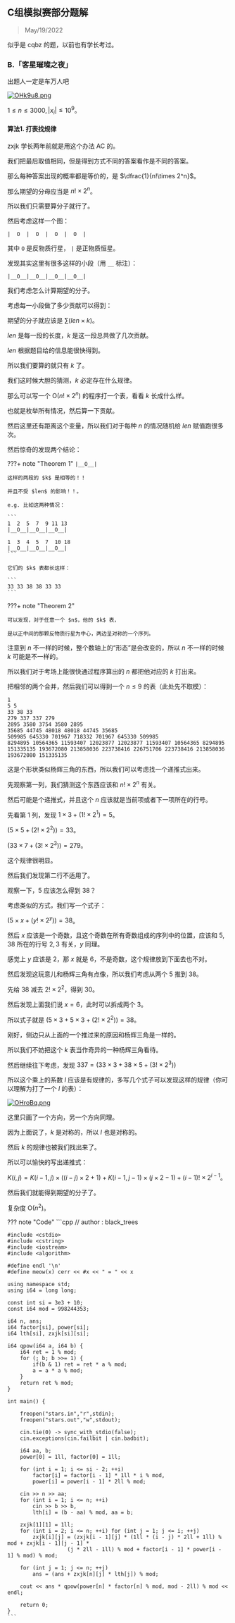 ## C组模拟赛部分题解

> May/19/2022

似乎是 cqbz 的题，以前也有学长考过。

### B.「客星璀璨之夜」

出题人一定是车万人吧

[![OHk9u8.png](https://s1.ax1x.com/2022/05/19/OHk9u8.png)](https://imgtu.com/i/OHk9u8)

$1\le n \le 3000, |x_i| \le 10^9$。

#### 算法1. 打表找规律

zxjk 学长两年前就是用这个办法 AC 的。

我们把最后取值相同，但是得到方式不同的答案看作是不同的答案。

那么每种答案出现的概率都是等价的，是 $\dfrac{1}{n!\times 2^n}$。

那么期望的分母应当是 $n!\times 2^n$。

所以我们只需要算分子就行了。

然后考虑这样一个图：

```
|  O  |  O  |  O  |  O  |
```

其中 `O` 是反物质行星， `|` 是正物质恒星。

发现其实这里有很多这样的小段（用 `__` 标注）：

```
|__O__|__O__|__O__|__O__|
```

我们考虑怎么计算期望的分子。

考虑每一小段做了多少贡献可以得到：

期望的分子就应该是 $\sum (len\times k)$。

$len$ 是每一段的长度，$k$ 是这一段总共做了几次贡献。

$len$ 根据题目给的信息能很快得到。

所以我们要算的就只有 $k$ 了。

我们这时候大胆的猜测，$k$ 必定存在什么规律。

那么可以写一个 $\text{O}(n! \times 2^n)$ 的程序打一个表，看看 $k$ 长成什么样。

也就是枚举所有情况，然后算一下贡献。

然后这里还有距离这个变量，所以我们对于每种 $n$ 的情况随机给 $len$ 赋值跑很多次。

然后惊奇的发现两个结论：

???+ note "Theorem 1"
	```
	|__O__|
	```
	
	这样的两段的 $k$ 是相等的！！
	
	并且不受 $len$ 的影响！！。
	
	e.g. 比如这两种情况：
	
	```
	1  2  5  7  9 11 13
	|__O__|__O__|__O__|
	                     
	1  3  4  5  7  10 18
	|__O__|__O__|__O__|
	```
	
	它们的 $k$ 表都长这样：
	
	```
	33 33 38 38 33 33
	```

???+ note "Theorem 2"

	可以发现，对于任意一个 $n$，他的 $k$ 表，

	是以正中间的那颗反物质行星为中心，两边呈对称的一个序列。

注意到 $n$ 不一样的时候，整个数轴上的“形态”是会改变的，所以 $n$ 不一样的时候 $k$ 可能是不一样的。

所以我们对于考场上能很快通过程序算出的 $n$ 都把他对应的 $k$ 打出来。

把相邻的两个合并，然后我们可以得到一个 $n \le 9$ 的表（此处先不取模）：

```
1
5 5
33 38 33
279 337 337 279
2895 3580 3754 3580 2895
35685 44745 48018 48018 44745 35685
509985 645330 701967 718332 701967 645330 509985
8294895 10564365 11593407 12023877 12023877 11593407 10564365 8294895
151335135 193672080 213858036 223738416 226751706 223738416 213858036 193672080 151335135
```

这是个形状类似杨辉三角的东西，所以我们可以考虑找一个递推式出来。

先观察第一列，我们猜测这个东西应该和 $n!\times 2^n$ 有关。

然后可能是个递推式，并且这个 $n$ 应该就是当前项或者下一项所在的行号。

先看第 $1$ 列，发现 $1 \times 3 + (1!\times 2^1) = 5$。

$(5 \times 5 + (2! \times 2^2)) = 33$。

$(33 \times 7 + (3! \times 2^3)) = 279$。

这个规律很明显。

然后我们发现第二行不适用了。

观察一下，$5$ 应该怎么得到 $38$？

考虑类似的方式，我们写一个式子：

$(5 \times x + (y! \times 2^y)) = 38$。

然后 $x$ 应该是一个奇数，且这个奇数在所有奇数组成的序列中的位置，应该和 $5, 38$ 所在的行号 $2, 3$ 有关，$y$ 同理。

感觉上 $y$ 应该是 $2$，那 $x$ 就是 $6$，不是奇数，这个规律放到下面去也不对。

然后发现这玩意儿和杨辉三角有点像，所以我们考虑从两个 $5$ 推到 $38$。

先给 $38$ 减去 $2!\times 2^2$，得到 $30$。

然后发现上面我们说 $x = 6$，此时可以拆成两个 $3$。

所以式子就是 $(5\times 3 + 5\times 3 + (2! \times 2^2)) = 38$。 

刚好，侧边只从上面的**一**个推过来的原因和杨辉三角是一样的。

所以我们不妨把这个 $k$ 表当作奇异的一种杨辉三角看待。

然后继续往下考虑，发现 $337 = (33 \times 3 + 38 \times 5 + (3!\times 2^3))$

所以这个乘上的系数 $l$ 应该是有规律的，多写几个式子可以发现这样的规律（你可以理解为打了一个 $l$ 的表）：

[![OHroBq.png](https://s1.ax1x.com/2022/05/19/OHroBq.png)](https://imgtu.com/i/OHroBq)

这里只画了一个方向，另一个方向同理。

因为上面说了，$k$ 是对称的，所以 $l$ 也是对称的。

然后 $k$ 的规律也被我们找出来了。

所以可以愉快的写出递推式：

$K(i, j) = K(i - 1, j) \times ((i - j)\times 2 + 1) + K(i - 1, j - 1) \times (j \times 2 - 1)+ (i - 1)! \times 2^{i - 1}$。

然后我们就能得到期望的分子了。

复杂度 $\text{O}(n^2)$。

??? note "Code"
	```cpp
	// author : black_trees
	
	#include <cstdio>
	#include <cstring>
	#include <iostream>
	#include <algorithm>
	
	#define endl '\n'
	#define meow(x) cerr << #x << " = " << x
	
	using namespace std;
	using i64 = long long;
	
	const int si = 3e3 + 10;
	const i64 mod = 998244353;
	
	i64 n, ans;
	i64 factor[si], power[si];
	i64 lth[si], zxjk[si][si];
	
	i64 qpow(i64 a, i64 b) {
	    i64 ret = 1 % mod;
	    for (; b; b >>= 1) {
	        if(b & 1) ret = ret * a % mod;
	        a = a * a % mod;
	    }
	    return ret % mod;
	}
	
	int main() {
	
	    freopen("stars.in","r",stdin);
	    freopen("stars.out","w",stdout);
	    
	    cin.tie(0) -> sync_with_stdio(false);
	    cin.exceptions(cin.failbit | cin.badbit);
	
	    i64 aa, b;
	    power[0] = 1ll, factor[0] = 1ll;
	
	    for (int i = 1; i <= si - 2; ++i)
	        factor[i] = factor[i - 1] * 1ll * i % mod,
	        power[i] = power[i - 1] * 2ll % mod;
	
	    cin >> n >> aa;
	    for (int i = 1; i <= n; ++i)
	        cin >> b >> b,
	        lth[i] = (b - aa) % mod, aa = b;
	
	    zxjk[1][1] = 1ll;
	    for (int i = 2; i <= n; ++i) for (int j = 1; j <= i; ++j)
	        zxjk[i][j] = (zxjk[i - 1][j] * (1ll * (i - j) * 2ll + 1ll) % mod + zxjk[i - 1][j - 1] * 
	                   (j * 2ll - 1ll) % mod + factor[i - 1] * power[i - 1] % mod) % mod;
	
	    for (int j = 1; j <= n; ++j)
	        ans = (ans + zxjk[n][j] * lth[j]) % mod;
	
	    cout << ans * qpow(power[n] * factor[n] % mod, mod - 2ll) % mod << endl;
	    
	    return 0;
	}
	```